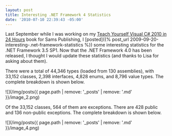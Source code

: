 ```yaml
---
layout: post
title: Interesting .NET Framework 4 Statistics
date: '2010-07-10 22:39:43 -05:00'
---
```


Last September while I was working on my [Teach Yourself Visual C# 2010 in 24 Hours](http://amzn.to/28JX8n4) book for Sams Publishing, I [posted]({% post_url 2009-09-20-interesting-.net-framework-statistics %}) some interesting statistics for the .NET Framework 3.5 SP1. Now that the .NET Framework 4.0 has been released, I thought I would update these statistics (and thanks to Lisa for asking about them).

There were a total of 44,346 types (loaded from 130 assemblies), with 33,152 classes, 2,398 interfaces, 4,828 enums, and 8,796 value types. The complete breakdown is shown below.

![](/img/posts{{ page.path | remove: '_posts' | remove: '.md' }}/image_2.png)

Of the 33,152 classes, 564 of them are exceptions. There are 428 public and 136 non-public exceptions. The complete breakdown is shown below.

![](/img/posts{{ page.path | remove: '_posts' | remove: '.md' }}/image_4.png)       

